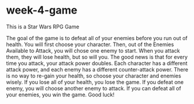 # week-4-game
This is a Star Wars RPG Game

The goal of the game is to defeat all of your enemies before you run out of health. You will first choose your character. Then, out of the Enemies Available to Attack, you will chose one enemy to start. When you attack them, they will lose health, but so will you. The good news is that for every time you attack, your attack power doubles. Each character has a different attack power, and each enemy has a different counter-attack power. There is no way to re-gain your health, so choose your character and enemies wisely. If you lose all of your health, you lose the game. If you defeat one enemy, you will choose another enemy to attack. If you can defeat all of your enemies, you win the game. Good luck!